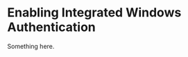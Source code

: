 [title]: # (Enabling Integrated Windows Authentication)
[tags]: # (XXX)
[priority]: # (2017)
# Enabling Integrated Windows Authentication
Something here.
